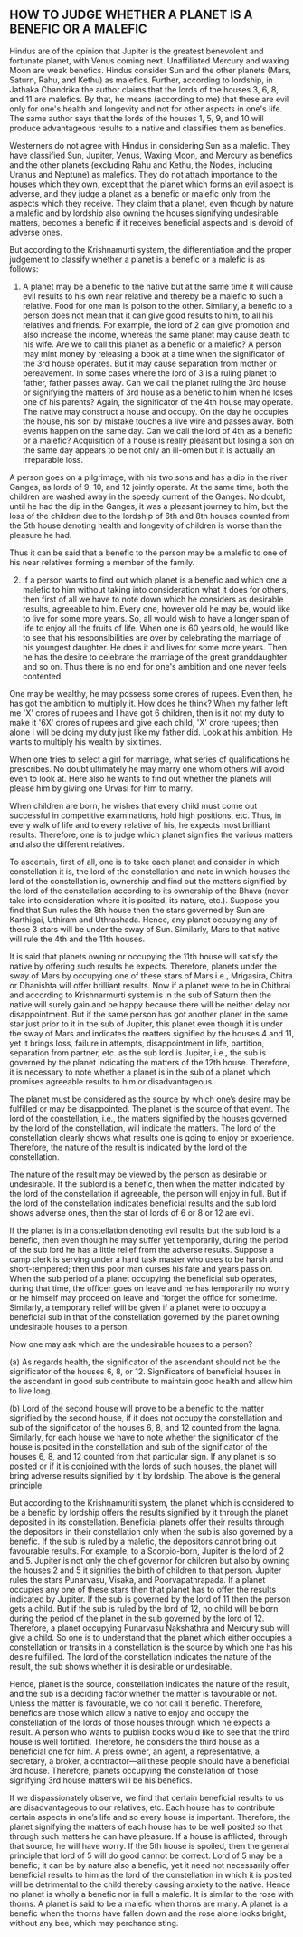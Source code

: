 ## HOW TO JUDGE WHETHER A PLANET IS A BENEFIC OR A MALEFIC
Hindus are of the opinion that Jupiter is the greatest benevolent and fortunate planet, with Venus coming next. Unaffiliated Mercury and waxing Moon are weak benefics. Hindus consider Sun and the other planets (Mars, Saturn, Rahu, and Kethu) as malefics. Further, according to lordship, in Jathaka Chandrika the author claims that the lords of the houses 3, 6, 8, and 11 are malefics. By that, he means (according to me) that these are evil only for one's health and longevity and not for other aspects in one's life. The same author says that the lords of the houses 1, 5, 9, and 10 will produce advantageous results to a native and classifies them as benefics.

Westerners do not agree with Hindus in considering Sun as a malefic. They have classified Sun, Jupiter, Venus, Waxing Moon, and Mercury as benefics and the other planets (excluding Rahu and Kethu, the Nodes, including Uranus and Neptune) as malefics. They do not attach importance to the houses which they own, except that the planet which forms an evil aspect is adverse, and they judge a planet as a benefic or malefic only from the aspects which they receive. They claim that a planet, even though by nature a malefic and by lordship also owning the houses signifying undesirable matters, becomes a benefic if it receives beneficial aspects and is devoid of adverse ones.

But according to the Krishnamurti system, the differentiation and the proper judgement to classify whether a planet is a benefic or a malefic is as follows:

1. A planet may be a benefic to the native but at the same time it will cause evil results to his own near relative and thereby be a malefic to such a relative. Food for one man is poison to the other. Similarly, a benefic to a person does not mean that it can give good results to him, to all his relatives and friends. For example, the lord of 2 can give promotion and also increase the income, whereas the same planet may cause death to his wife. Are we to call this planet as a benefic or a malefic? A person may mint money by releasing a book at a time when the significator of the 3rd house operates. But it may cause separation from mother or bereavement. In some cases where the lord of 3 is a ruling planet to father, father passes away. Can we call the planet ruling the 3rd house or signifying the matters of 3rd house as a benefic to him when he loses one of his parents? Again, the significator of the 4th house may operate. The native may construct a house and occupy. On the day he occupies the house, his son by mistake touches a live wire and passes away. Both events happen on the same day. Can we call the lord of 4th as a benefic or a malefic? Acquisition of a house is really pleasant but losing a son on the same day appears to be not only an ill-omen but it is actually an irreparable loss.

A person goes on a pilgrimage, with his two sons and has a dip in the river Ganges, as lords of 9, 10, and 12 jointly operate. At the same time, both the children are washed away in the speedy current of the Ganges. No doubt, until he had the dip in the Ganges, it was a pleasant journey to him, but the loss of the children due to the lordship of 6th and 8th houses counted from the 5th house denoting health and longevity of children is worse than the pleasure he had.

Thus it can be said that a benefic to the person may be a malefic to one of his near relatives forming a member of the family.

2. If a person wants to find out which planet is a benefic and which one a malefic to him without taking into consideration what it does for others, then first of all we have to note down which he considers as desirable results, agreeable to him. Every one, however old he may be, would like to live for some more years. So, all would wish to have a longer span of life to enjoy all the fruits of life. When one is 60 years old, he would like to see that his responsibilities are over by celebrating the marriage of his youngest daughter. He does it and lives for some more years. Then he has the desire to celebrate the marriage of the great granddaughter and so on. Thus there is no end for one's ambition and one never feels contented.

One may be wealthy, he may possess some crores of rupees. Even then, he has got the ambition to multiply it. How does he think? When my father left me 'X' crores of rupees and I have got 6 children, then is it not my duty to make it '6X' crores of rupees and give each child, 'X' crore rupees; then alone I will be doing my duty just like my father did. Look at his ambition. He wants to multiply his wealth by six times.

When one tries to select a girl for marriage, what series of qualifications he prescribes. No doubt ultimately he may marry one whom others will avoid even to look at. Here also he wants to find out whether the planets will please him by giving one Urvasi for him to marry.

When children are born, he wishes that every child must come out successful in competitive examinations, hold high positions, etc. Thus, in every walk of life and to every relative of his, he expects most brilliant results. Therefore, one is to judge which planet signifies the various matters and also the different relatives.

To ascertain, first of all, one is to take each planet and consider in which constellation it is, the lord of the constellation and note in which houses the lord of the constellation is, ownership and find out the matters signified by the lord of the constellation according to its ownership of the Bhava (never take into consideration where it is posited, its nature, etc.). Suppose you find that Sun rules the 8th house then the stars governed by Sun are Karthigai, Uthiram and Uthrashada. Hence, any planet occupying any of these 3 stars will be under the sway of Sun. Similarly, Mars to that native will rule the 4th and the 11th houses.

It is said that planets owning or occupying the 11th house will satisfy the native by offering such results he expects. Therefore, planets under the sway of Mars by occupying one of these stars of Mars i.e., Mrigasira, Chitra or Dhanishta will offer brilliant results. Now if a planet were to be in Chithrai and according to Krishnarmurti system is in the sub of Saturn then the native will surely gain and be happy because there will be neither delay nor disappointment. But if the same person has got another planet in the same star just prior to it in the sub of Jupiter, this planet even though it is under the sway of Mars and indicates the matters signified by the houses 4 and 11, yet it brings loss, failure in attempts, disappointment in life, partition, separation from partner, etc. as the sub lord is Jupiter, i.e., the sub is governed by the planet indicating the matters of the 12th house. Therefore, it is necessary to note whether a planet is in the sub of a planet which promises agreeable results to him or disadvantageous.

The planet must be considered as the source by which one’s desire may be fulfilled or may be disappointed. The planet is the source of that event. The lord of the constellation, i.e., the matters signified by the houses governed by the lord of the constellation, will indicate the matters. The lord of the constellation clearly shows what results one is going to enjoy or experience. Therefore, the nature of the result is indicated by the lord of the constellation.

The nature of the result may be viewed by the person as desirable or undesirable. If the sublord is a benefic, then when the matter indicated by the lord of the constellation if agreeable, the person will enjoy in full. But if the lord of the constellation indicates beneficial results and the sub lord shows adverse ones, then the star of lords of 6 or 8 or 12 are evil.

If the planet is in a constellation denoting evil results but the sub lord is a benefic, then even though he may suffer yet temporarily, during the period of the sub lord he has a little relief from the adverse results. Suppose a camp clerk is serving under a hard task master who uses to be harsh and short-tempered; then this poor man curses his fate and years pass on. When the sub period of a planet occupying the beneficial sub operates, during that time, the officer goes on leave and he has temporarily no worry or he himself may proceed on leave and ‘forget the office for sometime. Similarly, a temporary relief will be given if a planet were to occupy a beneficial sub in that of the constellation governed by the planet owning undesirable houses to a person.

Now one may ask which are the undesirable houses to a person?

(a) As regards health, the significator of the ascendant should not be the significator of the houses 6, 8, or 12. Significators of beneficial houses in the ascendant in good sub contribute to maintain good health and allow him to live long.

(b) Lord of the second house will prove to be a benefic to the matter signified by the second house, if it does not occupy the constellation and sub of the significator of the houses 6, 8, and 12 counted from the lagna. Similarly, for each house we have to note whether the significator of the house is posited in the constellation and sub of the significator of the houses 6, 8, and 12 counted from that particular sign. If any planet is so posited or if it is conjoined with the lords of such houses, the planet will bring adverse results signified by it by lordship. The above is the general principle.

But according to the Krishnamuriti system, the planet which is considered to be a benefic by lordship offers the results signified by it through the planet deposited in its constellation. Beneficial planets offer their results through the depositors in their constellation only when the sub is also governed by a benefic. If the sub is ruled by a malefic, the depositors cannot bring out favourable results. For example, to a Scorpio-born, Jupiter is the lord of 2 and 5. Jupiter is not only the chief governor for children but also by owning the houses 2 and 5 it signifies the birth of children to that person. Jupiter rules the stars Punarvasu, Visaka, and Poorvapathrapada. If a planet occupies any one of these stars then that planet has to offer the results indicated by Jupiter. If the sub is governed by the lord of 11 then the person gets a child. But if the sub is ruled by the lord of 12, no child will be born during the period of the planet in the sub governed by the lord of 12. Therefore, a planet occupying Punarvasu Nakshathra and Mercury sub will give a child. So one is to understand that the planet which either occupies a constellation or transits in a constellation is the source by which one has his desire fulfilled. The lord of the constellation indicates the nature of the result, the sub shows whether it is desirable or undesirable.

Hence, planet is the source, constellation indicates the nature of the result, and the sub is a deciding factor whether the matter is favourable or not. Unless the matter is favourable, we do not call it benefic. Therefore, benefics are those which allow a native to enjoy and occupy the constellation of the lords of those houses through which he expects a result. A person who wants to publish books would like to see that the third house is well fortified. Therefore, he considers the third house as a beneficial one for him. A press owner, an agent, a representative, a secretary, a broker, a contractor—all these people should have a beneficial 3rd house. Therefore, planets occupying the constellation of those signifying 3rd house matters will be his benefics.

If we dispassionately observe, we find that certain beneficial results to us are disadvantageous to our relatives, etc. Each house has to contribute certain aspects in one’s life and so every house is important. Therefore, the planet signifying the matters of each house has to be well posited so that through such matters he can have pleasure. If a house is afflicted, through that source, he will have worry. If the 5th house is spoiled, then the general principle that lord of 5 will do good cannot be correct. Lord of 5 may be a benefic; it can be by nature also a benefic, yet it need not necessarily offer beneficial results to him as the lord of the constellation in which it is posited will be detrimental to the child thereby causing anxiety to the native. Hence no planet is wholly a benefic nor in full a malefic. It is similar to the rose with thorns. A planet is said to be a malefic when thorns are many. A planet is a benefic when the thorns have fallen down and the rose alone looks bright, without any bee, which may perchance sting.